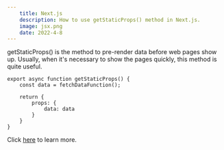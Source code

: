 ```yaml
---
    title: Next.js
    description: How to use getStaticProps() method in Next.js.
    image: jsx.png
    date: 2022-4-8
---
```


getStaticProps() is the method to pre-render data before web pages show up. Usually, when it's necessary to show the pages quickly, this method is quite useful.

```tsx
export async function getStaticProps() {
    const data = fetchDataFunction();

    return {
        props: {
            data: data
        }
    }
}

```

Click [here](https://nextjs.org/docs/basic-features/data-fetching/get-static-props) to learn more.